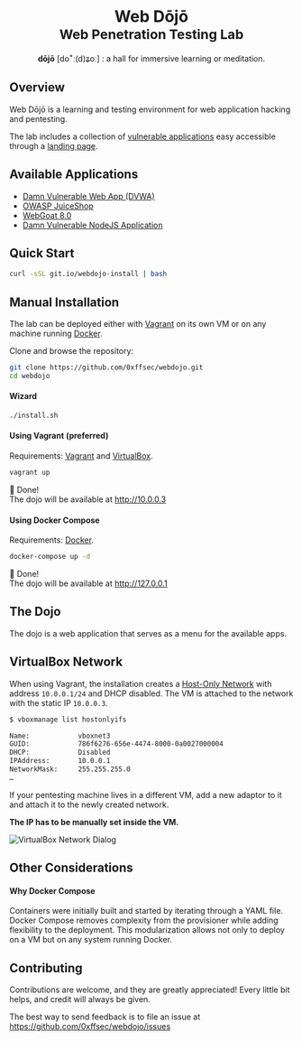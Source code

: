 <h1 align="center">
Web Dōjō
<br>
<small>Web Penetration Testing Lab</small>
</h1>
<p align="center">
<b>dōjō</b> [doꜜː(d)ʑoː] : a hall for immersive learning or meditation.
</p>

## Overview

Web Dōjō is a learning and testing environment
for web application hacking and pentesting.

The lab includes a collection of [vulnerable applications](#available-applications)
easy accessible through a [landing page](#the-dojo).

## Available Applications

- [Damn Vulnerable Web App (DVWA)](http://dvwa.co.uk/)
- [OWASP JuiceShop](https://owasp.org/www-project-juice-shop/)
- [WebGoat 8.0](https://github.com/WebGoat/WebGoat)
- [Damn Vulnerable NodeJS Application](https://github.com/appsecco/dvna)

## Quick Start

```sh
curl -sSL git.io/webdojo-install | bash
```

## Manual Installation

The lab can be deployed either with [Vagrant](https://www.vagrantup.com/) on its own VM
or on any machine running [Docker](https://www.docker.com/).

Clone and browse the repository:

```sh
git clone https://github.com/0xffsec/webdojo.git
cd webdojo
```

#### Wizard

```sh
./install.sh
```

#### Using Vagrant (preferred)

Requirements: [Vagrant](https://www.vagrantup.com/docs/installation) and [VirtualBox](https://www.virtualbox.org/wiki/Downloads).

```sh
vagrant up
```

:martial_arts_uniform: Done!\
The dojo will be available at http://10.0.0.3

#### Using Docker Compose

Requirements: [Docker](https://docs.docker.com/get-docker/).

```sh
docker-compose up -d
```

:martial_arts_uniform: Done!\
The dojo will be available at http://127.0.0.1

## The Dojo

The dojo is a web application
that serves as a menu for the available apps.

## VirtualBox Network

When using Vagrant,
the installation creates a [Host-Only Network](https://docs.oracle.com/en/virtualization/virtualbox/6.0/user/network_hostonly.html) with address `10.0.0.1/24`
and DHCP disabled.
The VM is attached to the network with the static IP `10.0.0.3`.

```sh
$ vboxmanage list hostonlyifs

Name:            vboxnet3
GUID:            786f6276-656e-4474-8000-0a0027000004
DHCP:            Disabled
IPAddress:       10.0.0.1
NetworkMask:     255.255.255.0
…
```

If your pentesting machine lives in a different VM,
add a new adaptor to it and attach it to the newly created network.

**The IP has to be manually set inside the VM.**

![VirtualBox Network Dialog](../assets/vb_network.png?raw=true)

## Other Considerations

#### Why Docker Compose

Containers were initially built and started
by iterating through a YAML file.
Docker Compose
removes complexity from the provisioner
while adding flexibility to the deployment.
This modularization allows not only to deploy on a VM
but on any system running Docker.

## Contributing

Contributions are welcome, and they are greatly appreciated! Every little bit helps, and credit will always be given.

The best way to send feedback is to file an issue at https://github.com/0xffsec/webdojo/issues

